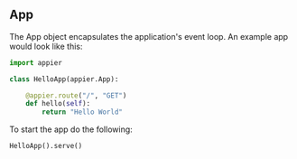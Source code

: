 ## App

The App object encapsulates the application's event loop. An example app would look like this:

```python
import appier

class HelloApp(appier.App):

    @appier.route("/", "GET")
    def hello(self): 
        return "Hello World"
```

To start the app do the following:

```python
HelloApp().serve()
```
